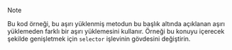 > [!NOTE]
>  Bu kod örneği, bu aşırı yüklenmiş metodun bu başlık altında açıklanan aşırı yüklemeden farklı bir aşırı yüklemesini kullanır. Örneği bu konuyu içerecek şekilde genişletmek için `selector` işlevinin gövdesini değiştirin.